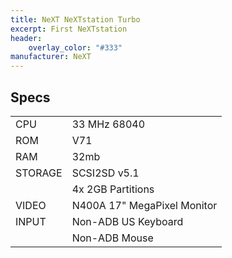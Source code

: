 ```yaml
---
title: NeXT NeXTstation Turbo
excerpt: First NeXTstation
header:
    overlay_color: "#333"
manufacturer: NeXT
---
```


## Specs

|         |                             |
|---------|-----------------------------|
| CPU     | 33 MHz 68040                |
| ROM     | V71                         |
| RAM     | 32mb                        |
| STORAGE | SCSI2SD v5.1                |
|         | 4x 2GB Partitions           |
| VIDEO   | N400A 17" MegaPixel Monitor |
| INPUT   | Non-ADB US Keyboard         |
|         | Non-ADB Mouse               |